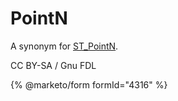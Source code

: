 # PointN

A synonym for [ST\_PointN](st_pointn.md).

CC BY-SA / Gnu FDL

{% @marketo/form formId="4316" %}
